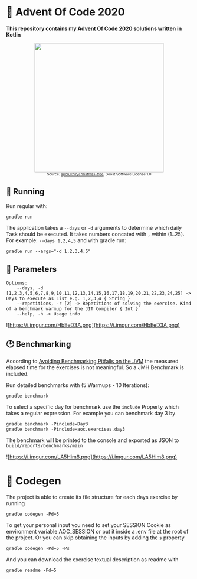 # 🎄 Advent Of Code 2020

**This repository contains my [Advent Of Code 2020](https://adventofcode.com/) solutions written in Kotlin**

<p align="center"><img height="350" width="auto" src="https://i.imgur.com/l1iQzgN.png" />
<br />
<sub><sup>Source: <a href="https://github.com/apolukhin/christmas-tree">apolukhin/christmas-tree</a>, Boost Software License 1.0</sup></sub></p>

## 🚀 Running

Run regular with:
```
gradle run
```

The application takes a `--days` or `-d` arguments to determine which daily Task should be executed. It takes numbers concated with `,` within (1..25). For example: `--days 1,2,4,5` and with gradle run:

```
gradle run --args="-d 1,2,3,4,5"
```

## 🧰 Parameters

```
Options:
    --days, -d [1,2,3,4,5,6,7,8,9,10,11,12,13,14,15,16,17,18,19,20,21,22,23,24,25] -> Days to execute as List e.g. 1,2,3,4 { String }
    --repetitions, -r [2] -> Repetitions of solving the exercise. Kind of a benchmark warmup for the JIT Compiler { Int }
    --help, -h -> Usage info
```

![https://i.imgur.com/HbEeD3A.png](https://i.imgur.com/HbEeD3A.png)

## 🕑 Benchmarking

According to [Avoiding Benchmarking Pitfalls on the JVM](https://www.oracle.com/technical-resources/articles/java/architect-benchmarking.html) the measured elapsed time for the exercises is not meaningful. So a JMH Benchmark is included.

Run detailed benchmarks with (5 Warmups - 10 Iterations):
```
gradle benchmark
```

To select a specific day for benchmark use the `include` Property which takes a regular expression. For example you can benchmark day 3 by 
```
gradle benchmark -Pinclude=Day3
gradle benchmark -Pinclude=aoc.exercises.day3
```

The benchmark will be printed to the console and exported as JSON to `build/reports/benchmarks/main`

![https://i.imgur.com/LA5Him8.png](https://i.imgur.com/LA5Him8.png)

# 🧙 Codegen

The project is able to create its file structure for each days exercise by running
```
gradle codegen -Pd=5
```
To get your personal input you need to set your SESSION Cookie as environment variable AOC_SESSION or put it inside a .env file at the root of the project.
Or you can skip obtaining the inputs by adding the `s` property
```
gradle codegen -Pd=5 -Ps
```

And you can download the exercise textual description as readme with
```
gradle readme -Pd=5
```